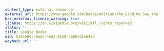 ```yaml
---
content_type: external-resource
external_url: https://www.google.com/books/edition/The_Land_We_Saw_the_Times_We_Knew/-VcEEAAAQBAJ?hl=en&gbpv=1
has_external_license_warning: true
license: https://en.wikipedia.org/wiki/All_rights_reserved
status: ''
title: Google Books
uid: b195b9d5-0adc-4e22-8158-c6605d1e648d
wayback_url: ''
---
```

